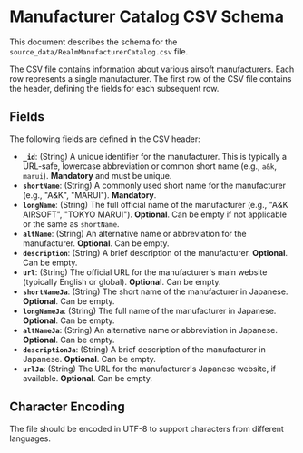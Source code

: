 # Manufacturer Catalog CSV Schema

This document describes the schema for the `source_data/RealmManufacturerCatalog.csv` file.

The CSV file contains information about various airsoft manufacturers. Each row represents a single manufacturer. The first row of the CSV file contains the header, defining the fields for each subsequent row.

## Fields

The following fields are defined in the CSV header:

* **`_id`**: (String) A unique identifier for the manufacturer. This is typically a URL-safe, lowercase abbreviation or common short name (e.g., `a&k`, `marui`). **Mandatory** and must be unique.
* **`shortName`**: (String) A commonly used short name for the manufacturer (e.g., "A&K", "MARUI"). **Mandatory**.
* **`longName`**: (String) The full official name of the manufacturer (e.g., "A&K AIRSOFT", "TOKYO MARUI"). **Optional**. Can be empty if not applicable or the same as `shortName`.
* **`altName`**: (String) An alternative name or abbreviation for the manufacturer. **Optional**. Can be empty.
* **`description`**: (String) A brief description of the manufacturer. **Optional**. Can be empty.
* **`url`**: (String) The official URL for the manufacturer's main website (typically English or global). **Optional**. Can be empty.
* **`shortNameJa`**: (String) The short name of the manufacturer in Japanese. **Optional**. Can be empty.
* **`longNameJa`**: (String) The full name of the manufacturer in Japanese. **Optional**. Can be empty.
* **`altNameJa`**: (String) An alternative name or abbreviation in Japanese. **Optional**. Can be empty.
* **`descriptionJa`**: (String) A brief description of the manufacturer in Japanese. **Optional**. Can be empty.
* **`urlJa`**: (String) The URL for the manufacturer's Japanese website, if available. **Optional**. Can be empty.

## Character Encoding

The file should be encoded in UTF-8 to support characters from different languages. 